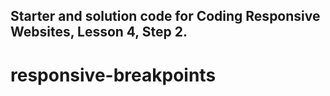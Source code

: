 ## Starter and solution code for Coding Responsive Websites, Lesson 4, Step 2.
# responsive-breakpoints
